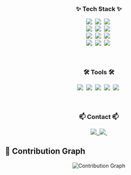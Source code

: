 
<!--
**Jay-Mo-99/Jay-Mo-99** is a ✨ _special_ ✨ repository because its `README.md` (this file) appears on your GitHub profile.

Here are some ideas to get you started:

- 🔭 I’m currently working on ...
- 🌱 I’m currently learning ...
- 👯 I’m looking to collaborate on ...
- 🤔 I’m looking for help with ...
- 💬 Ask me about ...
- 📫 How to reach me: ...
- 😄 Pronouns: ...
- ⚡ Fun fact: ...
-->
<!--타이틀 부분
<div align="center">
  <img src="https://github.com/oka1313/oka1313/assets/101691440/92118a53-c5b6-40bc-b130-bf8c398d7b51" />
</div>
-->
<!--내용 부분-->
<h3 align="center">✨ Tech Stack ✨</h3>
<div align="center">
  <img src="https://img.shields.io/badge/react-20232a.svg?style=for-the-badge&logo=react&logoColor=61DAFB" />&nbsp
  <img src="https://img.shields.io/badge/javascript-F7DF1E.svg?style=for-the-badge&logo=javascript&logoColor=20232a" />&nbsp
  <img src="https://img.shields.io/badge/html5-E34F26.svg?style=for-the-badge&logo=html5&logoColor=white" />&nbsp
</div>

<div align="center">
  <img src="https://img.shields.io/badge/python-3670A0?style=for-the-badge&logo=python&logoColor=ffdd54" />&nbsp
  <img src="https://img.shields.io/badge/css3-1572B6.svg?style=for-the-badge&logo=css3&logoColor=white" />&nbsp
  <img src="https://img.shields.io/badge/java-007396.svg?style=for-the-badge&logo=java&logoColor=white" />&nbsp;
</div>

<div align="center">
  <img src="https://img.shields.io/badge/C%23-9B4993.svg?style=for-the-badge&logo=c-sharp&logoColor=white" />&nbsp;
  <img src="https://img.shields.io/badge/C-A8B9CC.svg?style=for-the-badge&logo=c&logoColor=white" />&nbsp;
  <img src="https://img.shields.io/badge/C++-00599C.svg?style=for-the-badge&logo=c%2B%2B&logoColor=white" />&nbsp;
</div>

<div align="center">
  <img src="https://img.shields.io/badge/SQL-336791.svg?style=for-the-badge&logo=database&logoColor=white" />&nbsp;
  <img src="https://img.shields.io/badge/MySQL-00758F.svg?style=for-the-badge&logo=mysql&logoColor=white" />&nbsp;
  <img src="https://img.shields.io/badge/PostgreSQL-336791.svg?style=for-the-badge&logo=postgresql&logoColor=white" />&nbsp;
</div>

<br>

<br>

<h3 align="center">🛠 Tools 🛠</h3>
<div align="center">
  <img src="https://img.shields.io/badge/git-F05033.svg?style=for-the-badge&logo=git&logoColor=white" />&nbsp
  <img src="https://img.shields.io/badge/github-181717.svg?style=for-the-badge&logo=github&logoColor=white" />&nbsp
  <img src="https://img.shields.io/badge/Notion-F3F3F3.svg?style=for-the-badge&logo=notion&logoColor=black" />&nbsp
  <img src="https://img.shields.io/badge/figma-F24E1E.svg?style=for-the-badge&logo=figma&logoColor=white" />&nbsp
  <img src="https://img.shields.io/badge/VSCode-2C2C32.svg?style=for-the-badge&logo=visual-studio-code&logoColor=22ABF3" />&nbsp
</div>

<br>


<br>

<h3 align="center">📫 Contact 📫</h3>
<div align="center">
  <a href="https://www.linkedin.com/in/jay-mo/">
    <img src="https://img.shields.io/badge/-LinkedIn-0077B5?style=for-the-badge&logo=linkedin&logoColor=white"/>&nbsp
  </a>
  <a href="mailto:jaym991776@gmail.com">
    <img
      src="https://img.shields.io/badge/-Gmail-D14836?style=for-the-badge&logo=gmail&logoColor=white"/>&nbsp
  </a>
</div>

## 🚀 Contribution Graph

<p align="center">
  <img src="https://activity-graph.herokuapp.com/graph?username=yourusername&theme=tokyonight" alt="Contribution Graph">
</p>


